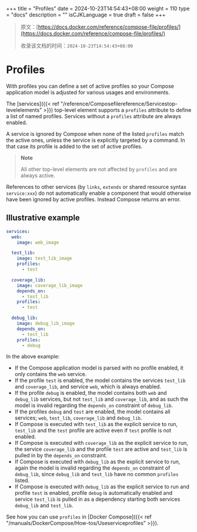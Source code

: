+++
title = "Profiles"
date = 2024-10-23T14:54:43+08:00
weight = 110
type = "docs"
description = ""
isCJKLanguage = true
draft = false
+++

> 原文：[https://docs.docker.com/reference/compose-file/profiles/](https://docs.docker.com/reference/compose-file/profiles/)
>
> 收录该文档的时间：`2024-10-23T14:54:43+08:00`

# Profiles

With profiles you can define a set of active profiles so your Compose application model is adjusted for various usages and environments.

The [services]({{< ref "/reference/Composefilereference/Servicestop-levelelements" >}}) top-level element supports a `profiles` attribute to define a list of named profiles. Services without a `profiles` attribute are always enabled.

A service is ignored by Compose when none of the listed `profiles` match the active ones, unless the service is explicitly targeted by a command. In that case its profile is added to the set of active profiles.

> **Note**
>
> 
>
> All other top-level elements are not affected by `profiles` and are always active.

References to other services (by `links`, `extends` or shared resource syntax `service:xxx`) do not automatically enable a component that would otherwise have been ignored by active profiles. Instead Compose returns an error.

## Illustrative example



```yaml
services:
  web:
    image: web_image

  test_lib:
    image: test_lib_image
    profiles:
      - test

  coverage_lib:
    image: coverage_lib_image
    depends_on:
      - test_lib
    profiles:
      - test

  debug_lib:
    image: debug_lib_image
    depends_on:
      - test_lib
    profiles:
      - debug
```

In the above example:

- If the Compose application model is parsed with no profile enabled, it only contains the `web` service.
- If the profile `test` is enabled, the model contains the services `test_lib` and `coverage_lib`, and service `web`, which is always enabled.
- If the profile `debug` is enabled, the model contains both `web` and `debug_lib` services, but not `test_lib` and `coverage_lib`, and as such the model is invalid regarding the `depends_on` constraint of `debug_lib`.
- If the profiles `debug` and `test` are enabled, the model contains all services; `web`, `test_lib`, `coverage_lib` and `debug_lib`.
- If Compose is executed with `test_lib` as the explicit service to run, `test_lib` and the `test` profile are active even if `test` profile is not enabled.
- If Compose is executed with `coverage_lib` as the explicit service to run, the service `coverage_lib` and the profile `test` are active and `test_lib` is pulled in by the `depends_on` constraint.
- If Compose is executed with `debug_lib` as the explicit service to run, again the model is invalid regarding the `depends_on` constraint of `debug_lib`, since `debug_lib` and `test_lib` have no common `profiles` listed.
- If Compose is executed with `debug_lib` as the explicit service to run and profile `test` is enabled, profile `debug` is automatically enabled and service `test_lib` is pulled in as a dependency starting both services `debug_lib` and `test_lib`.

See how you can use `profiles` in [Docker Compose]({{< ref "/manuals/DockerCompose/How-tos/Useserviceprofiles" >}}).
